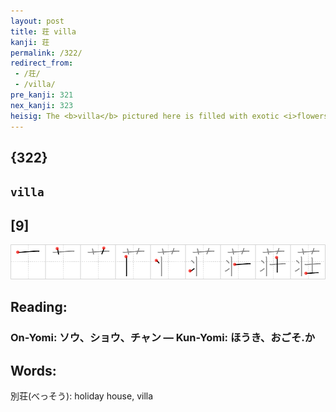```yaml
---
layout: post
title: 荘 villa
kanji: 荘
permalink: /322/
redirect_from:
 - /荘/
 - /villa/
pre_kanji: 321
nex_kanji: 323
heisig: The <b>villa</b> pictured here is filled with exotic <i>flowers</i> at every turn, and has a pair of <i>turtle-samurai</i> standing before its gates.
---
```


## {322}

## `villa`

## [9]

<div class="stroke"><img src="../images/E88D98.png" /></div>

## Reading:

### On-Yomi: ソウ、ショウ、チャン &mdash; Kun-Yomi: ほうき、おごそ.か

## Words:

別荘(べっそう): holiday house, villa
